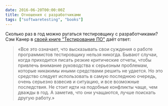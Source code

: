```yaml
---
date: 2016-06-20T00:00:00Z
title: Отношения с разработчиками
tags: ["softwaretesting", "books"]
---
```


Сколько раз в год можно ругаться тестировщику с разработчиками?  Сэм Канер в
[своей книге "Тестирование ПО"](https://www.ozon.ru/context/detail/id/1280560/)
даёт ответ:

> «Все это означает, что высказывать свои суждения о работе программистов
> тестировщику нельзя никогда. Бывают случаи, когда приходится писать резкие
> критические отчеты, чтобы привлечь внимание руководства к серьезным проблемам,
> которые никакимы иными средствами решить не удается. Но это средство следует
> использовать в самую последнюю очередь, очень серьезно взвесив и ситуацию, и все
> возможные последствия. Не стоит идти на подобные конфликты чаще, чем дважды в
> год. А заметив, что они учащаются, лучше поискать другую работу.»

